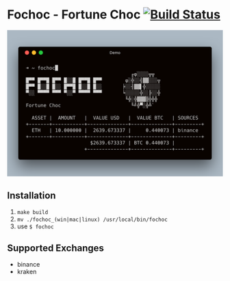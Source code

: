 # Fochoc - Fortune Choc [![Build Status](https://travis-ci.com/theotow/fochoc.svg?branch=master)](https://travis-ci.com/theotow/fochoc)

<img src="https://github.com/theotow/fochoc/blob/master/assets/preview.png " alt="" width="600" />

## Installation

1. ``` make build ```
2. ```mv ./fochoc_(win|mac|linux) /usr/local/bin/fochoc```
3. use ```$ fochoc```

## Supported Exchanges
- binance
- kraken
